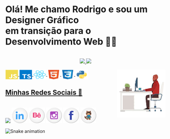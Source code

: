 # Olá! Me chamo Rodrigo e sou um Designer Gráfico <BR> em transição para o Desenvolvimento Web 👋🏿

<div align="center"><br>
  <a href="https://github.com/rodrigolourdes">
  <img height="165em" src="https://github-readme-stats.vercel.app/api?username=rodrigolourdes&show_icons=true&theme=merko&include_all_commits=true&count_private=true"/>
  <img height="165em" src="https://github-readme-stats.vercel.app/api/top-langs/?username=rodrigolourdes&layout=compact&langs_count=7&theme=merko"/>
</div>
<div><br>
  <img align="center" alt="Rodrigo-Js" height="30" width="40" src="https://raw.githubusercontent.com/devicons/devicon/master/icons/javascript/javascript-plain.svg">
  <img align="center" alt="Rodrigo-Ts" height="30" width="40" src="https://raw.githubusercontent.com/devicons/devicon/master/icons/typescript/typescript-plain.svg">
  <img align="center" alt="Rodrigo-React" height="30" width="40" src="https://raw.githubusercontent.com/devicons/devicon/master/icons/react/react-original.svg">
  <img align="center" alt="Rodrigo-HTML" height="30" width="40" src="https://raw.githubusercontent.com/devicons/devicon/master/icons/html5/html5-original.svg">
  <img align="center" alt="Rodrigo-CSS" height="30" width="40" src="https://raw.githubusercontent.com/devicons/devicon/master/icons/css3/css3-original.svg">
  <img align="center" alt="Rodrigo-Python" height="30" width="40" src="https://raw.githubusercontent.com/devicons/devicon/master/icons/python/python-original.svg">
  <img align="right" alt="Rodrigo-pic" height="150" style="border-radius: 0" src="https://github.com/rodrigolourdes/rodrigolourdes/blob/main/NV.png?raw=true">
</div>
  
  ## Minhas Redes Sociais 📲
  
<div><br> 
   <a href = "mailto:rodrigolourdes20@gmail.com"><img src="https://img.shields.io/badge/-Gmail-%23333?style=for-the-badge&logo=gmail&logoColor=white" target="_blank"></a>
  <a href="https://www.linkedin.com/in/rodrigodelourdes/" target="_blank"><img width="50" src="https://github.com/rodrigolourdes/rodrigolourdes/blob/main/02.png?raw=true" target="_blank"></a> 
    <a href="https://www.behance.net/rodrigolourdes" target="_blank"><img width="50" src="https://github.com/rodrigolourdes/rodrigolourdes/blob/main/03.png?raw=true" target="_blank"></a> 
    <a href="https://www.instagram.com/rodrigoloourdes/" target="_blank"><img width="50" src="https://github.com/rodrigolourdes/rodrigolourdes/blob/main/04.png?raw=true" target="_blank"></a> 
    <a href="https://www.facebook.com/rodrigo.lourdes.330" target="_blank"><img width="50" src="https://github.com/rodrigolourdes/rodrigolourdes/blob/main/05.png?raw=true" target="_blank"></a> 
    <a href="https://trailblazer.me/id/rodrigolourdes" target="_blank"><img width="50" src="https://github.com/rodrigolourdes/rodrigolourdes/blob/main/07.png?raw=true" target="_blank"></a> 
  
  ![Snake animation](https://github.com/rodrigolourdes/rodrigolourdes/blob/output/github-contribution-grid-snake.svg)
 
</div>
